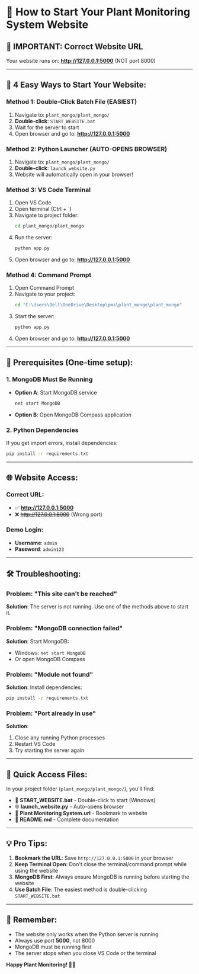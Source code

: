 # 🌱 How to Start Your Plant Monitoring System Website

## 🚨 **IMPORTANT: Correct Website URL**
Your website runs on: **http://127.0.0.1:5000** (NOT port 8000)

---

## 🚀 **4 Easy Ways to Start Your Website:**

### **Method 1: Double-Click Batch File (EASIEST)**
1. Navigate to: `plant_mongo/plant_mongo/`
2. **Double-click**: `START_WEBSITE.bat`
3. Wait for the server to start
4. Open browser and go to: **http://127.0.0.1:5000**

### **Method 2: Python Launcher (AUTO-OPENS BROWSER)**
1. Navigate to: `plant_mongo/plant_mongo/`
2. **Double-click**: `launch_website.py`
3. Website will automatically open in your browser!

### **Method 3: VS Code Terminal**
1. Open VS Code
2. Open terminal (Ctrl + `)
3. Navigate to project folder:
   ```bash
   cd plant_mongo/plant_mongo
   ```
4. Run the server:
   ```bash
   python app.py
   ```
5. Open browser and go to: **http://127.0.0.1:5000**

### **Method 4: Command Prompt**
1. Open Command Prompt
2. Navigate to your project:
   ```cmd
   cd "C:\Users\Dell\OneDrive\Desktop\pms\plant_mongo\plant_mongo"
   ```
3. Start the server:
   ```cmd
   python app.py
   ```
4. Open browser and go to: **http://127.0.0.1:5000**

---

## 🔧 **Prerequisites (One-time setup):**

### **1. MongoDB Must Be Running**
- **Option A**: Start MongoDB service
  ```cmd
  net start MongoDB
  ```
- **Option B**: Open MongoDB Compass application

### **2. Python Dependencies**
If you get import errors, install dependencies:
```bash
pip install -r requirements.txt
```

---

## 🌐 **Website Access:**

### **Correct URL:**
- ✅ **http://127.0.0.1:5000**
- ❌ ~~http://127.0.0.1:8000~~ (Wrong port)

### **Demo Login:**
- **Username**: `admin`
- **Password**: `admin123`

---

## 🛠 **Troubleshooting:**

### **Problem: "This site can't be reached"**
**Solution**: The server is not running. Use one of the methods above to start it.

### **Problem: "MongoDB connection failed"**
**Solution**: Start MongoDB:
- Windows: `net start MongoDB`
- Or open MongoDB Compass

### **Problem: "Module not found"**
**Solution**: Install dependencies:
```bash
pip install -r requirements.txt
```

### **Problem: "Port already in use"**
**Solution**: 
1. Close any running Python processes
2. Restart VS Code
3. Try starting the server again

---

## 📁 **Quick Access Files:**

In your project folder (`plant_mongo/plant_mongo/`), you'll find:

- 🚀 **START_WEBSITE.bat** - Double-click to start (Windows)
- 🌐 **launch_website.py** - Auto-opens browser
- 🔗 **Plant Monitoring System.url** - Bookmark to website
- 📖 **README.md** - Complete documentation

---

## 💡 **Pro Tips:**

1. **Bookmark the URL**: Save `http://127.0.0.1:5000` in your browser
2. **Keep Terminal Open**: Don't close the terminal/command prompt while using the website
3. **MongoDB First**: Always ensure MongoDB is running before starting the website
4. **Use Batch File**: The easiest method is double-clicking `START_WEBSITE.bat`

---

## 🎯 **Remember:**
- The website only works when the Python server is running
- Always use port **5000**, not 8000
- MongoDB must be running first
- The server stops when you close VS Code or the terminal

**Happy Plant Monitoring! 🌱✨**
